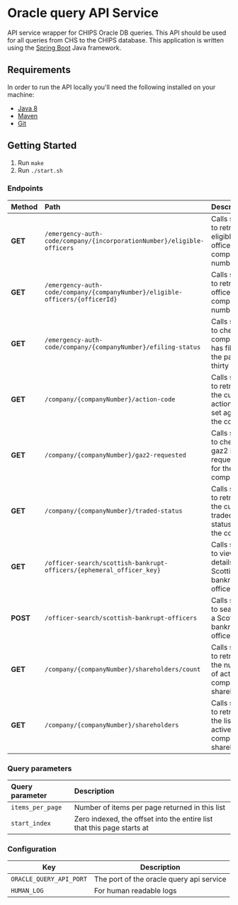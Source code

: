 # Oracle query API Service
API service wrapper for CHIPS Oracle DB queries. This API should be used for all queries from CHS to the CHIPS database. This application is written using the [Spring Boot](http://projects.spring.io/spring-boot/) Java framework.

## Requirements
In order to run the API locally you'll need the following installed on your machine:

- [Java 8](http://www.oracle.com/technetwork/java/javase/downloads/jdk8-downloads-2133151.html)
- [Maven](https://maven.apache.org/download.cgi)
- [Git](https://git-scm.com/downloads)

## Getting Started
1. Run `make`
2. Run `./start.sh`

### Endpoints

Method    | Path                                                                         | Description
:---------|:-----------------------------------------------------------------------------|:-----------
**GET**   | `/emergency-auth-code/company/{incorporationNumber}/eligible-officers`       | Calls service to retrieve eligible officers for company number
**GET**   | `/emergency-auth-code/company/{companyNumber}/eligible-officers/{officerId}` | Calls service to retrieve officer for company number
**GET**   | `/emergency-auth-code/company/{companyNumber}/efiling-status`                | Calls service to check if company has filed in the past thirty days
**GET**   | `/company/{companyNumber}/action-code`                                       | Calls service to retrieve the current action code set against the company
**GET**   | `/company/{companyNumber}/gaz2-requested`                                    | Calls service to check if a gaz2 is requested for the company
**GET**   | `/company/{companyNumber}/traded-status`                                     | Calls service to retrieve the current traded status for the company
**GET**   | `/officer-search/scottish-bankrupt-officers/{ephemeral_officer_key}`         | Calls service to view the details for a Scottish bankrupt officer
**POST**  | `/officer-search/scottish-bankrupt-officers`                                 | Calls service to search for a Scottish bankrupt officer    
**GET**   | `/company/{companyNumber}/shareholders/count`                                | Calls service to retrieve the number of active company shareholders
**GET**   | `/company/{companyNumber}/shareholders`                                      | Calls service to retrieve the list of all active company shareholders

### Query parameters
Query parameter  | Description
:----------------|:-----------
`items_per_page` | Number of items per page returned in this list
`start_index`    | Zero indexed, the offset into the entire list that this page starts at


### Configuration

Key                | Description
-------------------|------------------------------------
`ORACLE_QUERY_API_PORT`|The port of the oracle query api service
`HUMAN_LOG`            |For human readable logs
